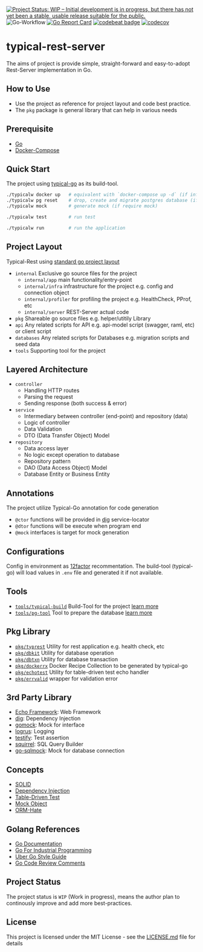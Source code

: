[![Project Status: WIP – Initial development is in progress, but there has not yet been a stable, usable release suitable for the public.](https://www.repostatus.org/badges/latest/wip.svg)](https://www.repostatus.org/#wip)
![Go-Workflow](https://github.com/typical-go/typical-rest-server/workflows/Go/badge.svg)
[![Go Report Card](https://goreportcard.com/badge/github.com/typical-go/typical-rest-server)](https://goreportcard.com/report/github.com/typical-go/typical-rest-server)
[![codebeat badge](https://codebeat.co/badges/17e19d4b-6803-4bbb-82bb-e39fe2f1424b)](https://codebeat.co/projects/github-com-typical-go-typical-rest-server-master)
[![codecov](https://codecov.io/gh/typical-go/typical-rest-server/branch/master/graph/badge.svg)](https://codecov.io/gh/typical-go/typical-rest-server)

# typical-rest-server

The aims of project is provide simple, straight-forward and easy-to-adopt Rest-Server implementation in Go.

## How to Use 
 
- Use the project as reference for project layout and code best practice.
- The `pkg` package is general library that can help in various needs

## Prerequisite

- [Go](https://golang.org/doc/install) 
- [Docker-Compose](https://docs.docker.com/compose/install/)

## Quick Start

The project using [typical-go](https://github.com/typical-go/typical-go) as its build-tool.

```bash
./typicalw docker up   # equivalent with `docker-compose up -d` (if infrastructure not up)
./typicalw pg reset    # drop, create and migrate postgres database (if database not ready)
./typicalw mock        # generate mock (if require mock)

./typicalw test        # run test 

./typicalw run         # run the application
```

## Project Layout

Typical-Rest using [standard go project layout](https://github.com/golang-standards/project-layout)

- `internal` Exclusive go source files for the project
  - `internal/app` main functionality/entry-point
  - `internal/infra` infrastructure for the project e.g. config and connection object
  - `internal/profiler` for profiling the project e.g. HealthCheck, PProf, etc
  - `internal/server` REST-Server actual code
- `pkg` Shareable go source files e.g. helper/utitily Library
- `api` Any related scripts for API e.g. api-model script (swagger, raml, etc) or client script
- `databases` Any related scripts for Databases e.g. migration scripts and seed data
- `tools` Supporting tool for the project

## Layered Architecture

- `controller`
  - Handling HTTP routes
  - Parsing the request
  - Sending response (both success & error)
- `service`
  - Intermediary between controller (end-point) and repository (data)
  - Logic of controller
  - Data Validation
  - DTO (Data Transfer Object) Model
- `repository`
  - Data access layer 
  - No logic except operation to database
  - Repository pattern
  - DAO (Data Access Object) Model
  - Database Entity or Business Entity

## Annotations

The project utilize Typical-Go annotation for code generation
- `@ctor` functions will be provided in [dig](https://github.com/uber-go/dig) service-locator
- `@dtor` functions will be execute when program end
- `@mock` interfaces is target for mock generation

## Configurations

Config in environment as [12factor](https://12factor.net/config) recommentation. The build-tool (typical-go) will load values in `.env` file and generated it if not available.

## Tools

- [`tools/typical-build`](tools/typical-build) Build-Tool for the project [learn more](https://github.com/typical-go/typical-go)
- [`tools/pg-tool`](tools/pg-tool) Tool to prepare the database [learn more](tools/pg-tool/README.md)


## Pkg Library

- [`pkg/typrest`](pkg/typrest) Utility for rest application e.g. health check, etc
- [`pkg/dbkit`](pkg/dbkit) Utility for database operation
- [`pkg/dbtxn`](pkg/dbtxn) Utility for database transaction
- [`pkg/dockerrx`](pkg/dockerrx) Docker Recipe Collection to be generated by typical-go
- [`pkg/echotest`](pkg/echotest) Utility for table-driven test echo handler
- [`pkg/errvalid`](pkg/errvalid) wrapper for validation error


## 3rd Party Library

- [Echo Framework](https://echo.labstack.com/): Web Framework
- [dig](https://github.com/uber-go/dig): Dependency Injection
- [gomock](https://github.com/golang/mock): Mock for interface
- [logrus](https://github.com/sirupsen/logrus): Logging
- [testify](https://github.com/stretchr/testify): Test assertion
- [squirrel](https://github.com/Masterminds/squirrel): SQL Query Builder
- [go-sqlmock](https://github.com/DATA-DOG/go-sqlmock): Mock for database connection 


## Concepts

- [SOLID](https://en.wikipedia.org/wiki/SOLID)
- [Dependency Injection](https://en.wikipedia.org/wiki/Dependency_injection) 
- [Table-Driven Test](https://github.com/golang/go/wiki/TableDrivenTests)
- [Mock Object](https://en.wikipedia.org/wiki/Mock_object) 
- [ORM-Hate](https://martinfowler.com/bliki/OrmHate.html)

## Golang References

- [Go Documentation](https://golang.org/doc/)
- [Go For Industrial Programming](https://peter.bourgon.org/go-for-industrial-programming/)
- [Uber Go Style Guide](https://github.com/uber-go/guide)
- [Go Code Review Comments](https://github.com/golang/go/wiki/CodeReviewComments)

## Project Status

The project status is `WIP` (Work in progress), means the author plan to continously improve and add more best-practices.

## License

This project is licensed under the MIT License - see the [LICENSE.md](LICENSE.md) file for details